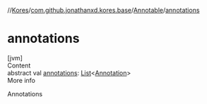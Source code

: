 //[Kores](../../index.md)/[com.github.jonathanxd.kores.base](../index.md)/[Annotable](index.md)/[annotations](annotations.md)



# annotations  
[jvm]  
Content  
abstract val [annotations](annotations.md): [List](https://kotlinlang.org/api/latest/jvm/stdlib/kotlin.collections/-list/index.html)<[Annotation](../-annotation/index.md)>  
More info  


Annotations

  




